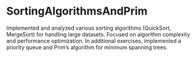 # SortingAlgorithmsAndPrim
Implemented and analyzed various sorting algorithms (QuickSort, MergeSort) for handling large datasets. Focused on algorithm complexity and performance optimization. In additional exercises, implemented a priority queue and Prim’s algorithm for minimum spanning trees.
